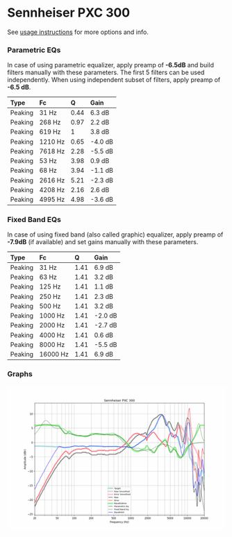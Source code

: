 # Sennheiser PXC 300
See [usage instructions](https://github.com/jaakkopasanen/AutoEq#usage) for more options and info.

### Parametric EQs
In case of using parametric equalizer, apply preamp of **-6.5dB** and build filters manually
with these parameters. The first 5 filters can be used independently.
When using independent subset of filters, apply preamp of **-6.5 dB**.

| Type    | Fc      |    Q | Gain    |
|:--------|:--------|:-----|:--------|
| Peaking | 31 Hz   | 0.44 | 6.3 dB  |
| Peaking | 268 Hz  | 0.97 | 2.2 dB  |
| Peaking | 619 Hz  | 1    | 3.8 dB  |
| Peaking | 1210 Hz | 0.65 | -4.0 dB |
| Peaking | 7618 Hz | 2.28 | -5.5 dB |
| Peaking | 53 Hz   | 3.98 | 0.9 dB  |
| Peaking | 68 Hz   | 3.94 | -1.1 dB |
| Peaking | 2616 Hz | 5.21 | -2.3 dB |
| Peaking | 4208 Hz | 2.16 | 2.6 dB  |
| Peaking | 4995 Hz | 4.98 | -3.6 dB |

### Fixed Band EQs
In case of using fixed band (also called graphic) equalizer, apply preamp of **-7.9dB**
(if available) and set gains manually with these parameters.

| Type    | Fc       |    Q | Gain    |
|:--------|:---------|:-----|:--------|
| Peaking | 31 Hz    | 1.41 | 6.9 dB  |
| Peaking | 63 Hz    | 1.41 | 3.2 dB  |
| Peaking | 125 Hz   | 1.41 | 1.1 dB  |
| Peaking | 250 Hz   | 1.41 | 2.3 dB  |
| Peaking | 500 Hz   | 1.41 | 3.2 dB  |
| Peaking | 1000 Hz  | 1.41 | -2.0 dB |
| Peaking | 2000 Hz  | 1.41 | -2.7 dB |
| Peaking | 4000 Hz  | 1.41 | 0.6 dB  |
| Peaking | 8000 Hz  | 1.41 | -5.5 dB |
| Peaking | 16000 Hz | 1.41 | 6.9 dB  |

### Graphs
![](./Sennheiser%20PXC%20300.png)